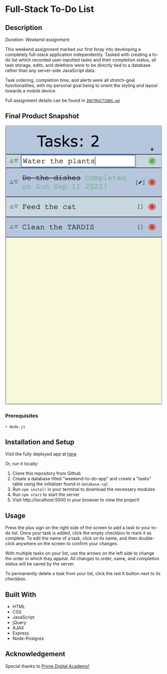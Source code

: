 # Full-Stack To-Do List

## Description
*Duration: Weekend assignment*

This weekend assignment marked our first foray into developing a completely full-stack application independently. Tasked with creating a to-do list which recorded user-inputted tasks and their completion status, all task storage, edits, and deletions were to be directly tied to a database rather than any server-side JavaScript data. 

Task ordering, completion time, and alerts were all stretch-goal functionalities, with my personal goal being to orient the styling and layout towards a mobile device.


Full assignment details can be found in [`INSTRUCTIONS.md`](INSTRUCTIONS.md)


## Final Product Snapshot

![Wireframe](snapshot/To-do%20list%20screenshot.png)

### Prerequisites
    • Node.js

## Installation and Setup

Visit the fully deployed app at [here](https://whispering-thicket-84465.herokuapp.com)

Or, run it locally:

1. Clone this repository from Github
2. Create a database titled "weekend-to-do-app" and create a "tasks" table using the initializer found in `database.sql`
3. Run `npm install` in your terminal to download the necessary modules
4. Run `npm start` to start the server
5. Visit http://localhost:5000 in your browser to view the project!

## Usage

Press the plus sign on the right side of the screen to add a task to your to-do list. Once your task is added, click the empty checkbox to mark it as complete. To edit the name of a task, click on its name, and then double-click anywhere on the screen to confirm your changes.

With multiple tasks on your list, use the arrows on the left side to change the order in which they appear. All changes to order, name, and completion status will be saved by the server.

To permanently delete a task from your list, click the red X button next to its checkbox.

## Built With

* HTML
* CSS
* JavaScript
* jQuery
* AJAX
* Express 
* Node-Postgres

## Acknowledgement

Special thanks to [Prime Digital Academy!](https://github.com/PrimeAcademy) 